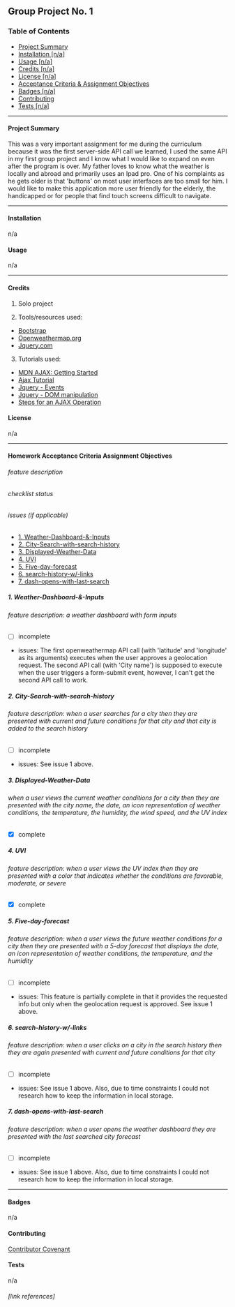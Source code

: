 ## Group Project No. 1


### Table of Contents

* [Project Summary](#summary)
* [Installation [n/a]](#installation)
* [Usage [n/a]](#usage)
* [Credits [n/a]](#credits)
* [License [n/a]](#license)
* [Acceptance Criteria & Assignment Objectives](#checklist)
* [Badges [n/a]](#badges)
* [Contributing](cContributing)
* [Tests [n/a]](#tests)
----
#### Project Summary

This was a very important assignment for me during the curriculum because it was the first server-side API call we learned, I used the same API in my first group project and I know what I would like to expand on even after the program is over.  My father loves to know what the weather is locally and abroad and primarily uses an Ipad pro.  One of his complaints as he gets older is that 'buttons' on most user interfaces are too small for him.  I would like to make this application more user friendly for the elderly, the handicapped or for people that find touch screens difficult to navigate.

----
#### Installation

n/a


#### Usage 

n/a

----

#### Credits

1. Solo project

2. Tools/resources used: 
  - [Bootstrap][1]
  - [Openweathermap.org][2]
  - [Jquery.com][3] 

3.	Tutorials used: 
  - [MDN AJAX: Getting Started][4]
  - [Ajax Tutorial][5] 
  - [Jquery - Events][6]
  - [Jquery - DOM manipulation][7]
  - [Steps for an AJAX Operation][8]



#### License

n/a

----

#### Homework Acceptance Criteria Assignment Objectives
###### feature description
###### checklist status
###### issues (if applicable)

* [1. Weather-Dashboard-&-Inputs](#heading)
* [2. City-Search-with-search-history](#heading-1)
* [3. Displayed-Weather-Data](#heading-2)
* [4. UVI](#heading-3)
* [5. Five-day-forecast](#heading-4)
* [6. search-history-w/-links](#heading-5)
* [7. dash-opens-with-last-search](#heading-6)

##### 1. Weather-Dashboard-&-Inputs


###### feature description: a weather dashboard with *form inputs*
- [ ] incomplete
- issues: The first openweathermap API call (with 'latitude' and 'longitude' as its arguments) executes when the user approves a geolocation request.  The second API call (with 'City name') is supposed to execute when the user triggers a form-submit event, however, I can't get the second API call to work.

##### 2. City-Search-with-search-history


###### feature description: when a user searches for a city then they are presented with current and future conditions for that city and that city is added to the search history
- [ ] incomplete
- issues: See issue 1 above.


##### 3. Displayed-Weather-Data

###### when a user views the current weather conditions for a city then they are presented with the city name, the date, an icon representation of weather conditions, the temperature, the humidity, the wind speed, and the UV index
- [x] complete

##### 4. UVI

###### feature description: when a user views the UV index then they are presented with a color that indicates whether the conditions are favorable, moderate, or severe
- [x] complete

##### 5. Five-day-forecast

###### feature description: when a user views the future weather conditions for a city then they are presented with a 5-day forecast that displays the date, an icon representation of weather conditions, the temperature, and the humidity
- [ ] incomplete
- issues: This feature is partially complete in that it provides the requested info but only when the geolocation request is approved.  See issue 1 above.

##### 6. search-history-w/-links

###### feature description: when a user clicks on a city in the search history then they are again presented with current and future conditions for that city
- [ ] incomplete
- issues: See issue 1 above.  Also, due to time constraints I could not research how to keep the information in local storage.

##### 7. dash-opens-with-last-search

###### feature description: when a user opens the weather dashboard they are presented with the last searched city forecast
- [ ] incomplete
- issues: See issue 1 above.  Also, due to time constraints I could not research how to keep the information in local storage.

----

#### Badges

n/a

#### Contributing

[Contributor Covenant](https://www.contributor-covenant.org/)

#### Tests

n/a
###### [link references]

[1]: https://getbootstrap.com/
[2]: https://openweathermap.org/
[3]: https://api.jquery.com/
[4]: https://developer.mozilla.org/en-US/docs/Web/Guide/AJAX/Getting_Started
[5]: https://www.tutorialspoint.com/ajax/index.htm
[6]: https://www.tutorialspoint.com/jquery/jquery-events.htm
[7]: https://www.tutorialspoint.com/jquery/jquery-dom.htm
[8]: https://www.tutorialspoint.com/ajax/ajax_in_action.htm
[9]: https://www.contributor-covenant.org/
